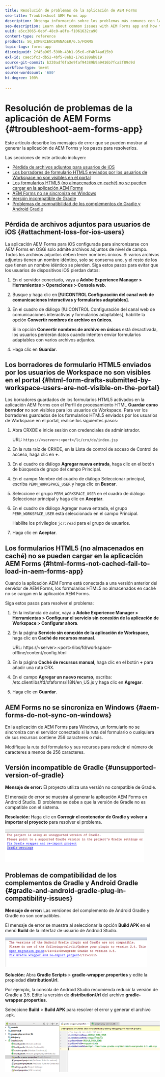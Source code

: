 ```yaml
---
title: Resolución de problemas de la aplicación de AEM Forms
seo-title: Troubleshoot AEM Forms app
description: Obtenga información sobre los problemas más comunes con la aplicación AEM Forms y cómo solucionarlos.
seo-description: Learn about common issues with AEM Forms app and how to troubleshoot them.
uuid: a5cc3065-0ebf-48c0-a8fe-f1061632ca90
content-type: reference
products: SG_EXPERIENCEMANAGER/6.5/FORMS
topic-tags: forms-app
discoiquuid: 2f45a965-590b-43b1-95c6-df4b74ad15b9
exl-id: caec5fc3-db52-4bf5-8eb2-17e5189ab819
source-git-commit: b220adf6fa3e9faf94389b9a9416b7fca2f89d9d
workflow-type: tm+mt
source-wordcount: '680'
ht-degree: 100%

---
```


# Resolución de problemas de la aplicación de AEM Forms {#troubleshoot-aem-forms-app}

Este artículo describe los mensajes de error que se pueden mostrar al generar la aplicación de AEM Forms y los pasos para resolverlos.

Las secciones de este artículo incluyen:

* [Pérdida de archivos adjuntos para usuarios de iOS](/help/forms/using/issues-aem-forms-app.md#attachment-loss-for-ios-users)
* [Los borradores de formulario HTML5 enviados por los usuarios de Workspace no son visibles en el portal](/help/forms/using/issues-aem-forms-app.md#html-form-drafts-submitted-by-workspace-users-are-not-visible-on-the-portal)
* [Los formularios HTML5 (no almacenados en caché) no se pueden cargar en la aplicación AEM Forms](/help/forms/using/issues-aem-forms-app.md#html-forms-not-cached-fail-to-load-in-aem-forms-app)
* [AEM Forms no se sincroniza en Windows](/help/forms/using/issues-aem-forms-app.md#aem-forms-do-not-sync-on-windows)
* [Versión incompatible de Gradle](/help/forms/using/issues-aem-forms-app.md#unsupported-version-of-gradle)
* [Problemas de compatibilidad de los complementos de Gradle y Android Gradle](/help/forms/using/issues-aem-forms-app.md#gradle-and-android-gradle-plug-in-compatibility-issues)

## Pérdida de archivos adjuntos para usuarios de iOS {#attachment-loss-for-ios-users}

La aplicación AEM Forms para iOS configurada para sincronizarse con AEM Forms en OSGi solo admite archivos adjuntos de nivel de campo. Todos los archivos adjuntos deben tener nombres únicos. Si varios archivos adjuntos tienen un nombre idéntico, solo se conserva uno, y el resto de los que tienen un nombre idéntico se pierden. Siga estos pasos para evitar que los usuarios de dispositivos iOS pierdan datos:

1. En el servidor conectado, vaya a **Adobe Experience Manager > Herramientas > Operaciones > Consola web**.
1. Busque y haga clic en **[!UICONTROL Configuración del canal web de comunicaciones interactivas y formularios adaptables]**.
1. En el cuadro de diálogo [!UICONTROL Configuración del canal web de comunicaciones interactivas y formularios adaptables], habilite la opción **Convertir nombres de archivo en únicos**.

   Si la opción **Convertir nombres de archivo en únicos** está desactivada, los usuarios perderán datos cuando intenten enviar formularios adaptables con varios archivos adjuntos.

1. Haga clic en **Guardar**.

## Los borradores de formulario HTML5 enviados por los usuarios de Workspace no son visibles en el portal {#html-form-drafts-submitted-by-workspace-users-are-not-visible-on-the-portal}

Los borradores guardados de los formularios HTML5 activados en la aplicación AEM Forms con el Perfil de procesamiento HTML **Guardar como borrador** no son visibles para los usuarios de Workspace. Para ver los borradores guardados de los formularios HTML5 enviados por los usuarios de Workspace en el portal, realice los siguientes pasos:

1. Abra CRXDE e inicie sesión con credenciales de administrador.

   URL: `https://<server>:<port>/lc/crx/de/index.jsp`

1. En la ruta raíz de CRXDE, en la Lista de control de acceso de Control de acceso, haga clic en **+**.
1. En el cuadro de diálogo **Agregar nueva entrada**, haga clic en el botón de búsqueda de grupo del campo Principal.
1. En el campo Nombre del cuadro de diálogo Seleccionar principal, escriba `PERM_WORKSPACE_USER` y haga clic en **Buscar**.
1. Seleccione el grupo `PERM_WORKSPACE_USER` en el cuadro de diálogo Seleccionar principal y haga clic en **Aceptar**.
1. En el cuadro de diálogo Agregar nueva entrada, el grupo `PERM_WORKSPACE_USER` está seleccionado en el campo Principal.

   Habilite los privilegios `jcr:read` para el grupo de usuarios.

1. Haga clic en **Aceptar**.

## Los formularios HTML5 (no almacenados en caché) no se pueden cargar en la aplicación AEM Forms {#html-forms-not-cached-fail-to-load-in-aem-forms-app}

Cuando la aplicación AEM Forms está conectada a una versión anterior del servidor de AEM Forms, los formularios HTML5 no almacenados en caché no se cargan en la aplicación AEM Forms.

Siga estos pasos para resolver el problema:

1. En la instancia de autor, vaya a **Adobe Experience Manager > Herramientas > Configurar el servicio sin conexión de la aplicación de Workspace > Configurar ahora**.
1. En la página **Servicio sin conexión de la aplicación de Workspace**, haga clic en **Caché de recursos manual**.

   URL: https://&lt;server>:&lt;port>/libs/fd/workspace-offline/content/config.html

1. En la página **Caché de recursos manual**, haga clic en el botón **+** para añadir una ruta CRX.
1. En el campo **Agregar un nuevo recurso**, escriba: /etc.clientlibs/fd/xfaforms/I18N/en_US.js y haga clic en **Agregar**.
1. Haga clic en **Guardar**.

## AEM Forms no se sincroniza en Windows {#aem-forms-do-not-sync-on-windows}

En la aplicación de AEM Forms para Windows, un formulario no se sincroniza con el servidor conectado si la ruta del formulario o cualquiera de sus recursos contiene 256 caracteres o más.

Modifique la ruta del formulario y sus recursos para reducir el número de caracteres a menos de 256 caracteres.

## Versión incompatible de Gradle {#unsupported-version-of-gradle}

**Mensaje de error:** El proyecto utiliza una versión no compatible de Gradle.

El mensaje de error se muestra al generar la aplicación AEM Forms en Android Studio. El problema se debe a que la versión de Gradle no es compatible con el sistema.

**Resolución:** Haga clic en **Corregir el contenedor de Gradle y volver a importar el proyecto** para resolver el problema.

![versión_no_compatible_de_gradle](assets/gradle_unsupported_version.png)

## Problemas de compatibilidad de los complementos de Gradle y Android Gradle {#gradle-and-android-gradle-plug-in-compatibility-issues}

**Mensaje de error:** Las versiones del complemento de Android Gradle y Gradle no son compatibles.

El mensaje de error se muestra al seleccionar la opción **Build APK** en el menú **Build** de la interfaz de usuario de Android Studio.

![compatibilidad_plugin_gradle](assets/gradle_plugin_compatibility.png)

**Solución:** Abra **Gradle Scripts** > **gradle-wrapper.properties** y edite la propiedad **distributionUrl**.

Por ejemplo, la consola de Android Studio recomienda reducir la versión de Gradle a 3.5. Edite la versión de **distributionUrl** del archivo **gradle-wrapper.properties**.

Seleccione **Build** > **Build APK** para resolver el error y generar el archivo .apk.

![propiedades_contenedor_gradle](assets/gradle_wrapper_properties.png)
